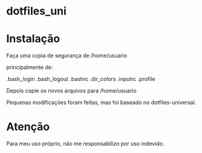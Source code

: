 # dotfiles_uni


Instalação
==========

Faça uma copia de segurança de /home/usuario


principalmente de:

.bash_login
.bash_logout
.bashrc
.dir_colors
.inputrc
.profile

Depois copie os novos arquivos para /home/usuario


Pequenas modificações foram feitas, mas foi baseado
no dotfiles-universal.


Atenção
=======
Para meu uso próprio, não me responsabilizo por uso indevido.

